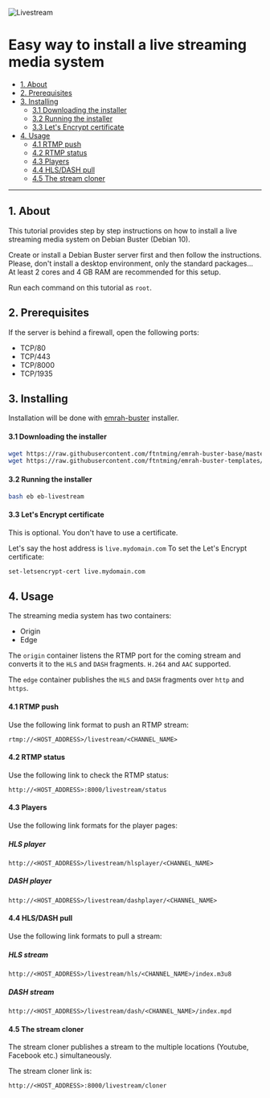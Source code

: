 ![Livestream](images/livestream.png)

Easy way to install a live streaming media system
=================================================
- [1. About](#1-about)
- [2. Prerequisites](#2-prerequisites)
- [3. Installing](#3-installing)
  - [3.1 Downloading the installer](#31-downloading-the-installer)
  - [3.2 Running the installer](#32-running-the-installer)
  - [3.3 Let's Encrypt certificate](#33-lets-encrypt-certificate)
- [4. Usage](#4-usage)
  - [4.1 RTMP push](#41-rtmp-push)
  - [4.2 RTMP status](#42-rtmp-status)
  - [4.3 Players](#43-players)
  - [4.4 HLS/DASH pull](#44-hlsdash-pull)
  - [4.5 The stream cloner](#45-the-stream-cloner)

---

## 1. About
This tutorial provides step by step instructions on how to install a live
streaming media system on Debian Buster (Debian 10).

Create or install a Debian Buster server first and then follow the
instructions. Please, don't install a desktop environment, only the standard
packages... At least 2 cores and 4 GB RAM are recommended for this setup.

Run each command on this tutorial as `root`.


## 2. Prerequisites
If the server is behind a firewall, open the following ports:

* TCP/80
* TCP/443
* TCP/8000
* TCP/1935


## 3. Installing
Installation will be done with
[emrah-buster](https://github.com/ftntming/emrah-buster-templates) installer.

#### 3.1 Downloading the installer
```bash
wget https://raw.githubusercontent.com/ftntming/emrah-buster-base/master/installer/eb
wget https://raw.githubusercontent.com/ftntming/emrah-buster-templates/master/installer/eb-livestream.conf
```

#### 3.2 Running the installer

```bash
bash eb eb-livestream
```

#### 3.3 Let's Encrypt certificate
This is optional. You don't have to use a certificate.

Let's say the host address is `live.mydomain.com`
To set the Let's Encrypt certificate:

```bash
set-letsencrypt-cert live.mydomain.com
```


## 4. Usage
The streaming media system has two containers:

* Origin
* Edge

The `origin` container listens the RTMP port for the coming stream and converts
it to the `HLS` and `DASH` fragments. `H.264` and `AAC` supported.

The `edge` container publishes the `HLS` and `DASH` fragments over `http` and
`https`.

#### 4.1 RTMP push
Use the following link format to push an RTMP stream:

```
rtmp://<HOST_ADDRESS>/livestream/<CHANNEL_NAME>
```

#### 4.2 RTMP status
Use the following link to check the RTMP status:

```
http://<HOST_ADDRESS>:8000/livestream/status
```

#### 4.3 Players
Use the following link formats for the player pages:

##### HLS player

```
http://<HOST_ADDRESS>/livestream/hlsplayer/<CHANNEL_NAME>
```

##### DASH player

```
http://<HOST_ADDRESS>/livestream/dashplayer/<CHANNEL_NAME>
```

#### 4.4 HLS/DASH pull
Use the following link formats to pull a stream:

##### HLS stream

```
http://<HOST_ADDRESS>/livestream/hls/<CHANNEL_NAME>/index.m3u8
```

##### DASH stream

```
http://<HOST_ADDRESS>/livestream/dash/<CHANNEL_NAME>/index.mpd
```

#### 4.5 The stream cloner
The stream cloner publishes a stream to the multiple locations (Youtube,
Facebook etc.) simultaneously.

The stream cloner link is:

```
http://<HOST_ADDRESS>:8000/livestream/cloner
```

